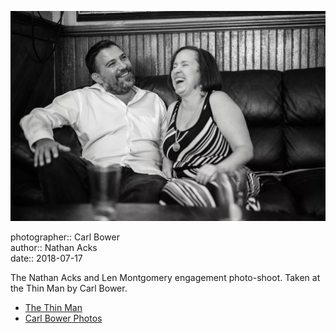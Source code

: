 ![Nathan and Len sitting in the back corner of the Thin Man](assets/2018-07-17-set-1-the-thin-man-06.webp)

photographer:: Carl Bower  
author:: Nathan Acks  
date:: 2018-07-17

The Nathan Acks and Len Montgomery engagement photo-shoot. Taken at the Thin Man by Carl Bower.

* [The Thin Man](http://www.thinmantavern.com)
* [Carl Bower Photos](https://carlbowerphotos.com)
